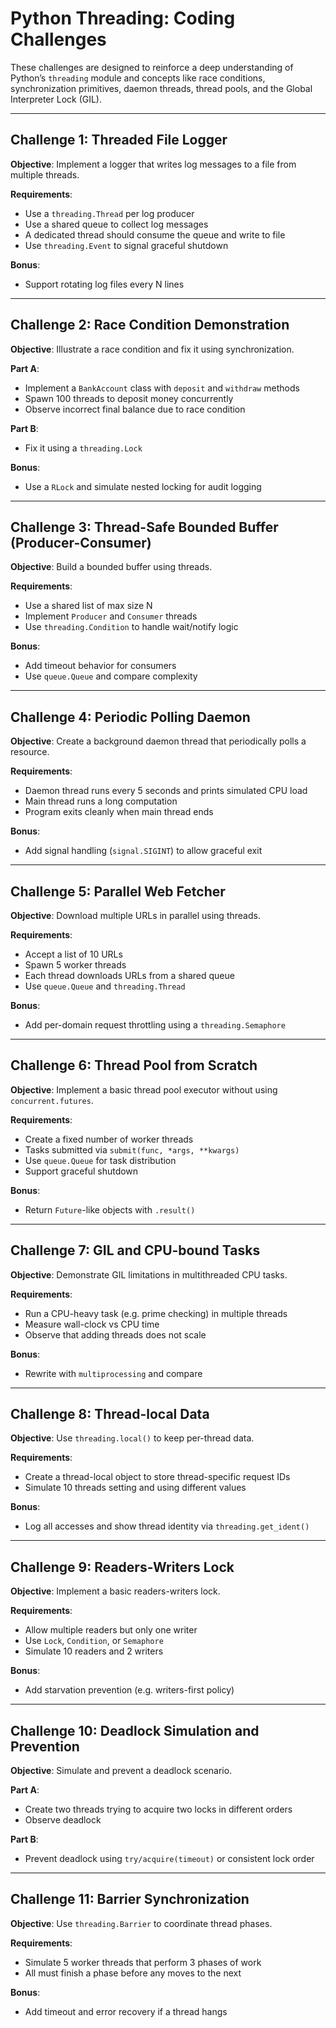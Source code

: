 # Python Threading: Coding Challenges

These challenges are designed to reinforce a deep understanding of Python’s `threading` module and concepts like race conditions, synchronization primitives, daemon threads, thread pools, and the Global Interpreter Lock (GIL).

---

## Challenge 1: Threaded File Logger

**Objective**: Implement a logger that writes log messages to a file from multiple threads.

**Requirements**:

* Use a `threading.Thread` per log producer
* Use a shared queue to collect log messages
* A dedicated thread should consume the queue and write to file
* Use `threading.Event` to signal graceful shutdown

**Bonus**:

* Support rotating log files every N lines

---

## Challenge 2: Race Condition Demonstration

**Objective**: Illustrate a race condition and fix it using synchronization.

**Part A**:

* Implement a `BankAccount` class with `deposit` and `withdraw` methods
* Spawn 100 threads to deposit money concurrently
* Observe incorrect final balance due to race condition

**Part B**:

* Fix it using a `threading.Lock`

**Bonus**:

* Use a `RLock` and simulate nested locking for audit logging

---

## Challenge 3: Thread-Safe Bounded Buffer (Producer-Consumer)

**Objective**: Build a bounded buffer using threads.

**Requirements**:

* Use a shared list of max size N
* Implement `Producer` and `Consumer` threads
* Use `threading.Condition` to handle wait/notify logic

**Bonus**:

* Add timeout behavior for consumers
* Use `queue.Queue` and compare complexity

---

## Challenge 4: Periodic Polling Daemon

**Objective**: Create a background daemon thread that periodically polls a resource.

**Requirements**:

* Daemon thread runs every 5 seconds and prints simulated CPU load
* Main thread runs a long computation
* Program exits cleanly when main thread ends

**Bonus**:

* Add signal handling (`signal.SIGINT`) to allow graceful exit

---

## Challenge 5: Parallel Web Fetcher

**Objective**: Download multiple URLs in parallel using threads.

**Requirements**:

* Accept a list of 10 URLs
* Spawn 5 worker threads
* Each thread downloads URLs from a shared queue
* Use `queue.Queue` and `threading.Thread`

**Bonus**:

* Add per-domain request throttling using a `threading.Semaphore`

---

## Challenge 6: Thread Pool from Scratch

**Objective**: Implement a basic thread pool executor without using `concurrent.futures`.

**Requirements**:

* Create a fixed number of worker threads
* Tasks submitted via `submit(func, *args, **kwargs)`
* Use `queue.Queue` for task distribution
* Support graceful shutdown

**Bonus**:

* Return `Future`-like objects with `.result()`

---

## Challenge 7: GIL and CPU-bound Tasks

**Objective**: Demonstrate GIL limitations in multithreaded CPU tasks.

**Requirements**:

* Run a CPU-heavy task (e.g. prime checking) in multiple threads
* Measure wall-clock vs CPU time
* Observe that adding threads does not scale

**Bonus**:

* Rewrite with `multiprocessing` and compare

---

## Challenge 8: Thread-local Data

**Objective**: Use `threading.local()` to keep per-thread data.

**Requirements**:

* Create a thread-local object to store thread-specific request IDs
* Simulate 10 threads setting and using different values

**Bonus**:

* Log all accesses and show thread identity via `threading.get_ident()`

---

## Challenge 9: Readers-Writers Lock

**Objective**: Implement a basic readers-writers lock.

**Requirements**:

* Allow multiple readers but only one writer
* Use `Lock`, `Condition`, or `Semaphore`
* Simulate 10 readers and 2 writers

**Bonus**:

* Add starvation prevention (e.g. writers-first policy)

---

## Challenge 10: Deadlock Simulation and Prevention

**Objective**: Simulate and prevent a deadlock scenario.

**Part A**:

* Create two threads trying to acquire two locks in different orders
* Observe deadlock

**Part B**:

* Prevent deadlock using `try/acquire(timeout)` or consistent lock order

---

## Challenge 11: Barrier Synchronization

**Objective**: Use `threading.Barrier` to coordinate thread phases.

**Requirements**:

* Simulate 5 worker threads that perform 3 phases of work
* All must finish a phase before any moves to the next

**Bonus**:

* Add timeout and error recovery if a thread hangs